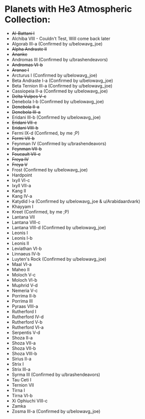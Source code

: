 # Planets with He3 Atmospheric Collection: 

- ~~Al-Battani I~~
- Alchiba VIII - Couldn't Test, Will come back later
- Algorab III-a (Confirmed by u/belowavg_joe)
- ~~Alpha Andraste II~~
- ~~Ananke~~
- Andromas III (Confirmed by u/brashendeavors)
- ~~Andromas VI-b~~
- ~~Aranae I~~
- Arcturus I (Confirmed by u/belowavg_joe)
- Beta Andraste I-a (Confirmed by u/belowavg_joe)
- Beta Ternion III-a (Confirmed by u/belowavg_joe)
- Cassiopeia II-a (Confirmed by u/belowavg_joe)
- ~~Delta Vulpes V-c~~
- Denebola I-b (Confirmed by u/belowavg_joe)
- ~~Denebola II-a~~
- ~~Denebola III-a~~
- Eridani III-b (Confirmed by u/belowavg_joe)
- ~~Eridani VII-c~~
- ~~Eridani VIII-b~~
- Fermi IX-d (Confirmed, by me ;P)
- ~~Fermi VII-b~~
- Feynman IV (Confirmed by u/brashendeavors)
- ~~Feynman VII-b~~
- ~~Foucault VII-e~~
- ~~Freya IV~~
- ~~Freya V~~
- Frost (Confirmed by u/belowavg_joe)
- Hardpoint
- Ixyll VI-c
- Ixyll VII-a
- Kang II
- Kang IV-a
- Katydid I-a (Confirmed by u/belowavg_joe & u/Arabidaardvark)
- Khayyam I
- Kreet (Confirmed, by me ;P)
- Lantana VII
- Lantana VIII-c
- Lantana VIII-d (Confirmed by u/belowavg_joe)
- Leonis I
- Leonis I-b
- Leonis II
- Leviathan VI-b
- Linnaeus IV-b
- Luyten's Rock (Confirmed by u/belowavg_joe)
- Maal VI-a
- Maheo II
- Moloch V-c
- Moloch VI-b
- Muphrid V-d
- Nemeria V-c
- Porrima II-b
- Porrima III
- Pyraas VIII-a
- Rutherford I
- Rutherford IV-d
- Rutherford V-b
- Rutherford VI-a
- Serpentis V-d
- Shoza II-a
- Shoza VII-a
- Shoza VII-b
- Shoza VIII-b
- Sirius II-a
- Strix I
- Strix III-a
- Syrma III (Confirmed by u/brashendeavors)
- Tau Ceti I
- Ternion VII
- Tirna I
- Tirna VI-b
- Xi Ophiuchi VIII-c
- Zamka
- Zosma III-a (Confirmed by u/belowavg_joe)